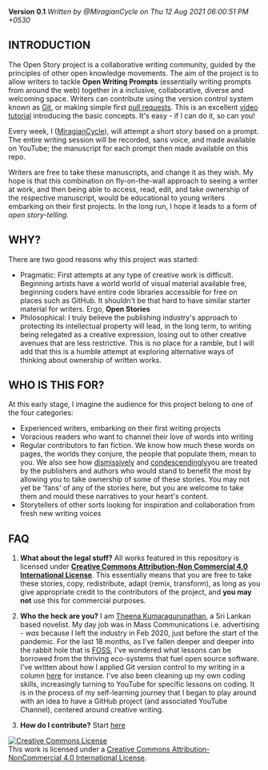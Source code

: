 
**Version 0.1** 
*Written by @MiragianCycle on Thu 12 Aug 2021 06:00:51 PM +0530*

## INTRODUCTION
The Open Story project is a collaborative writing community, guided by the principles of other open knowledge movements. The aim of the project is to allow writers to tackle **Open Writing Prompts** (essentially writing prompts from around the web) together in a inclusive, collaborative, diverse and welcoming space. Writers can contribute using the version control system known as [Git](https://git-scm.com/), or making simple first [pull requests](https://www.firsttimersonly.com/). This is an excellent [video tutorial](https://www.youtube.com/watch?v=rgbCcBNZcdQ) introducing the basic concepts. It's easy - if I can do it, so can you! 

Every week, I ([MiragianCycle](https://theena.net/)), will attempt a short story based on a prompt. The entire writing session will be recorded, sans voice, and made available on YouTube; the manuscript for each prompt then made available on this repo. 

Writers are free to take these manuscripts, and change it as they wish. My hope is that this combination on fly-on-the-wall approach to seeing a writer at work, and then being able to access, read, edit, and take ownership of the respective manuscript, would be educational to young writers embarking on their first projects. In the long run, I hope it leads to a form of *open story-telling*.  

## WHY? 

There are two good reasons why this project was started: 

- Pragmatic: First attempts at any type of creative work is difficult. Beginning artists have a world world of visual material available free, beginning coders have entire code libraries accessible for free on places such as GitHub. It shouldn't be that hard to have similar starter material for writers. Ergo, **Open Stories** 
- Philosophical: I truly believe the publishing industry's approach to protecting its intellectual property will lead, in the long term, to writing being relegated as a creative expression, losing out to other creative avenues that are less restrictive. This is no place for a ramble, but I will add that this is a humble attempt at exploring alternative ways of thinking about ownership of written works. 


## WHO IS THIS FOR? 

At this early stage, I imagine the audience for this project belong to one of the four categories: 

- Experienced writers, embarking on their first writing projects 
- Voracious readers who want to channel their love of words into writing 
- Regular contributors to fan fiction. We know how much these words on pages, the worlds they conjure, the people that populate them, mean to you. We also see how [dismissively](https://winteriscoming.net/2019/11/10/george-rr-martin-fanfiction-explanation/) and [condescendingly](https://www.forbes.com/sites/hayleycuccinello/2017/02/10/fifty-shades-of-green-how-fanfiction-went-from-dirty-little-secret-to-money-machine/?sh=1be5a002264c)you are treated by the publishers and authors who would stand to benefit the most by allowing you to take ownership of some of these stories. You may not yet be 'fans' of any of the stories here, but you are welcome to take them and mould these narratives to your heart's content. 
- Storytellers of other sorts looking for inspiration and collaboration from fresh new writing voices 

## FAQ

1. **What about the legal stuff?** 
All works featured in this repository is licensed under [**Creative Commons Attribution-Non Commercial 4.0 International License**](https://creativecommons.org/licenses/by-nc/4.0/). This essentially means that you are free to take these stories, copy, redistribute, adapt (remix, transform), as long as you give appropriate credit to the contributors of the project, and **you may not** use this for commercial purposes.

2. **Who the heck are you?**
I am [Theena Kumaragurunathan](https://theena.net/), a Sri Lankan based novelist. My day job was in Mass Communications i.e. advertising - *was* because I left the industry in Feb 2020, just before the start of the pandemic. For the last 18 months, as I've fallen deeper and deeper into the rabbit hole that is [FOSS](https://en.wikipedia.org/wiki/Free_and_open-source_software), I've wondered what lessons can be borrowed from the thriving eco-systems that fuel open source software. I've written about how I applied Git version control to my writing in a column [here](https://news.itsfoss.com/version-control-writers/) for instance. I've also been cleaning up my own coding skills, increasingly turning to YouTube for specific lessons on coding. It is in the process of my self-learning journey that I began to play around with an idea to have a GitHub project (and associated YouTube Channel), centered around creative writing. 

3. **How do I contribute?** 
Start [here](https://theena.net/openstories/prompts.html)


<a rel="license" href="http://creativecommons.org/licenses/by-nc/4.0/"><img alt="Creative Commons License" style="border-width:0" src="https://i.creativecommons.org/l/by-nc/4.0/80x15.png" /></a><br />This work is licensed under a <a rel="license" href="http://creativecommons.org/licenses/by-nc/4.0/">Creative Commons Attribution-NonCommercial 4.0 International License</a>.

